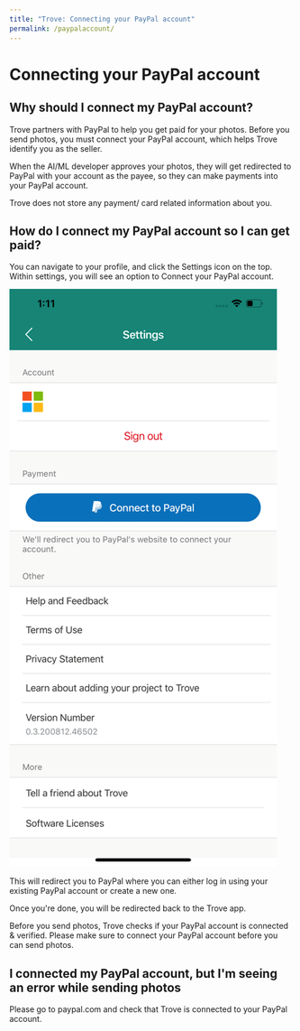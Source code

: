 ```yaml
---
title: "Trove: Connecting your PayPal account"
permalink: /paypalaccount/
---
```


# Connecting your PayPal account

## Why should I connect my PayPal account?

Trove partners with PayPal to help you get paid for your photos. Before you send photos, you must connect your PayPal account, which helps Trove identify you as the seller. 

When the AI/ML developer approves your photos, they will get redirected to PayPal with your account as the payee, so they can make payments into your PayPal account.

Trove does not store any payment/ card related information about you.

## How do I connect my PayPal account so I can get paid?

You can navigate to your profile, and click the Settings icon on the top. Within settings, you will see an option to Connect your PayPal account.

![](/PayPalConnect.png)

This will redirect you to PayPal where you can either log in using your existing PayPal account or create a new one.

Once you're done, you will be redirected back to the Trove app.

Before you send photos, Trove checks if your PayPal account is connected & verified. Please make sure to connect your PayPal account before you can send photos.

## I connected my PayPal account, but I'm seeing an error while sending photos

Please go to paypal.com and check that Trove is connected to your PayPal account.
